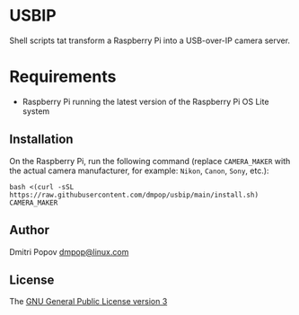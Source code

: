 # USBIP

Shell scripts tat transform a Raspberry Pi into a USB-over-IP camera server.

# Requirements

- Raspberry Pi running the latest version of the Raspberry Pi OS Lite system

## Installation

On the Raspberry Pi, run the following command (replace `CAMERA_MAKER` with the actual camera manufacturer, for example: `Nikon`, `Canon`, `Sony`, etc.):

```
bash <(curl -sSL https://raw.githubusercontent.com/dmpop/usbip/main/install.sh) CAMERA_MAKER
```

## Author

Dmitri Popov [dmpop@linux.com](mailto:dmpop@tokyoma.de)

## License

The [GNU General Public License version 3](http://www.gnu.org/licenses/gpl-3.0.en.html)
